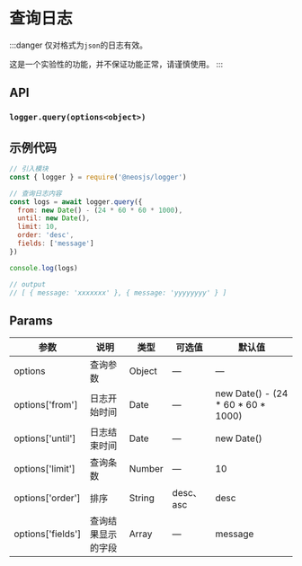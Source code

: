 # 查询日志 <BadgeTip text="异步" type="green"></BadgeTip><BadgeTip text="实验性" type="danger"></BadgeTip>
:::danger
仅对格式为`json`的日志有效。

这是一个实验性的功能，并不保证功能正常，请谨慎使用。
:::

## API
### `logger.query(options<object>)`
### 

## 示例代码
```js
// 引入模块
const { logger } = require('@neosjs/logger')

// 查询日志内容
const logs = await logger.query({
  from: new Date() - (24 * 60 * 60 * 1000),
  until: new Date(),
  limit: 10,
  order: 'desc',
  fields: ['message']
})

console.log(logs)

// output
// [ { message: 'xxxxxxx' }, { message: 'yyyyyyyy' } ]
```
## Params

| 参数  | 说明     | 类型   | 可选值     | 默认值 |
| ----- | -------- | ------ | ---------- | ------ |
| options | 查询参数 | Object | — | —     |
| options['from'] | 日志开始时间 | Date | — | new Date() - (24 * 60 * 60 * 1000)     |
| options['until'] | 日志结束时间 | Date | — | new Date()     |
| options['limit'] | 查询条数 | Number | — | 10     |
| options['order'] | 排序 | String | desc、asc | desc     |
| options['fields'] | 查询结果显示的字段 | Array | — | message     |
